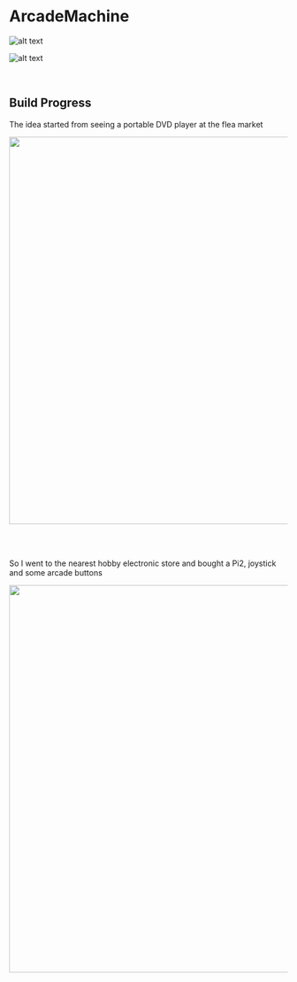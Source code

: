 # ArcadeMachine


![alt text](https://github.com/aziddy/ArcadeMachine/blob/master/wiring.jpg?raw=true
 "Logo Title Text 1")

![alt text](https://github.com/aziddy/ArcadeMachine/blob/master/11363676_822629277850930_1610081881_n.jpg?raw=true
 "Logo Title Text 1")
 
 <br>
 
 ## Build Progress
 
 The idea started from seeing a portable DVD player at the flea market
 
 <p align="center" style="vertical-align: top; position: relative" >
  <img align="top" style="vertical-align:top;position: relative" src="https://github.com/aziddy/ArcadeMachine/blob/master/media/20150704_143248.jpg?raw=true" width="700"/>
</p>
 <br> 
 <br>

So I went to the nearest hobby electronic store and bought a Pi2, joystick and some arcade buttons

 <p align="center" style="vertical-align: top; position: relative" >
  <img align="top" style="vertical-align:top;position: relative" src="https://raw.githubusercontent.com/aziddy/ArcadeMachine/master/media/20150704_193609.jpg" width="700"/>
</p>




